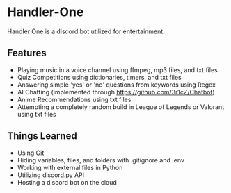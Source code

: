 # Handler-One

Handler One is a discord bot utilized for entertainment.

## Features
* Playing music in a voice channel using ffmpeg, mp3 files, and txt files
* Quiz Competitions using dictionaries, timers, and txt files
* Answering simple 'yes' or 'no' questions from keywords using Regex
* AI Chatting (implemented through https://github.com/3r1cZ/Chatbot)
* Anime Recommendations using txt files
* Attempting a completely random build in League of Legends or Valorant using txt files

## Things Learned
* Using Git
* Hiding variables, files, and folders with .gitignore and .env
* Working with external files in Python
* Utilizing discord.py API
* Hosting a discord bot on the cloud
